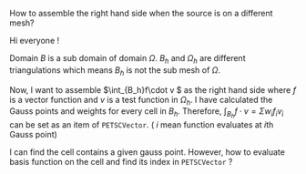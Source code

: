How to assemble the right hand side when the source is on a different mesh?

Hi everyone !

Domain $B$ is a sub domain of domain $\Omega$. $B_h$ and $\Omega_h$ are different triangulations which means $B_h$ is not the sub mesh of $\Omega$.  

Now, I want to assemble $\int_{B_h}f\cdot v $ as the right hand side where $f$ is a vector function and $v$ is a test function in $\Omega_h$. I have calculated the Gauss points and weights for every cell in $B_h$. Therefore, $\int_{B_h}f\cdot v=\Sigma w_i f_i v_i$ can be set as an item of `PETSCVector`. ( $i$ mean function evaluates at $i$th Gauss point)

I can find the cell contains a given gauss point. However, how to evaluate basis function on the cell and find its index in `PETSCVector` ?